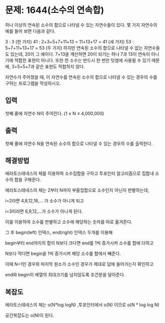# 문제: 1644(소수의 연속합)

하나 이상의 연속된 소수의 합으로 나타낼 수 있는 자연수들이 있다. 몇 가지 자연수의 예를 들어 보면 다음과 같다.

3 : 3 (한 가지)
41 : 2+3+5+7+11+13 = 11+13+17 = 41 (세 가지)
53 : 5+7+11+13+17 = 53 (두 가지)
하지만 연속된 소수의 합으로 나타낼 수 없는 자연수들도 있는데, 20이 그 예이다. 7+13을 계산하면 20이 되기는 하나 7과 13이 연속이 아니기에 적합한 표현이 아니다. 또한 한 소수는 반드시 한 번만 덧셈에 사용될 수 있기 때문에, 3+5+5+7과 같은 표현도 적합하지 않다.

자연수가 주어졌을 때, 이 자연수를 연속된 소수의 합으로 나타낼 수 있는 경우의 수를 구하는 프로그램을 작성하시오.


## 입력

첫째 줄에 자연수 N이 주어진다. (1 ≤ N ≤ 4,000,000)

## 출력

첫째 줄에 자연수 N을 연속된 소수의 합으로 나타낼 수 있는 경우의 수를 출력한다.

## 해결방법

에라토스테네스의 체를 이용하여 소수집합을 구하고 투포인터 알고리즘으로 집합내 소수의 합을 구해준다.

에라토스테네스의 체는 2부터 N까지 부울집합으로 소수인지 아닌지 판별하는데,

i=2라면 4,8,12,16,... 가 소수가 아니게 되고

i=3이라면 6,9,12,...가 소수가 아니게 된다.

이를 이용하여 소수를 판별하고 소수에 해당하는 숫자를 따로 옮겨준다.

그 후 begin(left) 인덱스, end(right) 인덱스 두개를 이용해 

begin부터 end까지의 합이 N보다 크다면 end를 1씩 증가시켜 소수를 합에 더하고

N보다 작다면 begin을 1씩 증가시켜 해당 소수를 합에서 빼준다.

이때 N=1인 경우와 마지막 원소가 소수인 경우가 제대로 답에 들어가는지 확인하고

end와 begin이 배열의 최대크기를 넘지않도록 조건문을 달아준다.

## 복잡도

에라토스테네스의 체는 o(N*log logN) ,투포인터에서 o(N) 이므로 o(N * log log N)

공간복잡도는 o(N)이 된다.